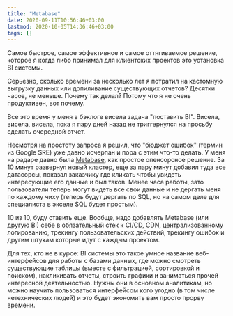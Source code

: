 ```yaml
---
title: "Metabase"
date: 2020-09-11T10:56:46+03:00
lastmod: 2020-10-05T14:36:46+03:00
tags: []
---
```


Самое быстрое, самое эффективное и самое оттягиваемое решение, которое я когда либо принимал для клиентских проектов это установка BI системы.

Серьезно, сколько времени за несколько лет я потратил на кастомную выгрузку данных или допиливание существующих отчетов? Десятки часов, не меньше. Почему так делал? Потому что я не очень продуктивен, вот почему.

Все это время у меня в бэклоге висела задача "поставить BI". Висела, висела, висела, пока я пару дней назад не триггернулся на просьбу сделать очередной отчет.

Несмотря на простоту запроса я решил, что "бюджет ошибок" (термин из Google SRE) уже давно исчерпан и пора с этим что-то делать. У меня на радаре давно была [Metabase](https://www.metabase.com/), как простое опенсорсное решение. За 10 минут развернул новый кластер, еще за пару минут добавил туда все датасорсы, показал заказчику где кликать чтобы увидеть интересующие его данные и был таков. Менее часа работы, зато пользователи теперь могут видеть все свои данные и не дергать меня по каждому чиху (теперь будут дергать по SQL, но на самом деле для специалиста в экселе SQL будет простым).

10 из 10, буду ставить еще. Вообще, надо добавлять Metabase (или другую BI) себе в обязательный стек к CI/CD, CDN, централизованному логированию, трекингу пользовательских действий, трекингу ошибок и другим штукам которые идут с каждым проектом.

Для тех, кто не в курсе: BI системы это такое умное название веб-интерфейсов для работы с базами данных, где можно смотреть существующие таблицы (вместе с фильтрацией, сортировкой и поиском), накликивать отчеты, строить графики и заниматься прочей интересной деятельностью. Нужны они в основном аналитикам, но можно научить пользоваться интерфейсом кого угодно (в том числе нетехнических людей) и это будет экономить вам просто прорву времени.
